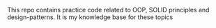 This repo contains practice code related to OOP, SOLID principles and  design-patterns. It is my knowledge base for these topics
